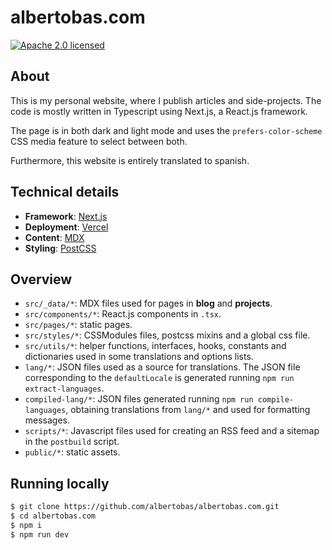# albertobas.com

[![Apache 2.0 licensed](https://img.shields.io/badge/License-Apache_2.0-yellow.svg)](https://github.com/albertobas/albertobas.com/blob/main/LICENSE)

## About

This is my personal website, where I publish articles and side-projects. The code is mostly written in Typescript using Next.js, a React.js framework.

The page is in both dark and light mode and uses the `prefers-color-scheme` CSS media feature to select between both.

Furthermore, this website is entirely translated to spanish.

## Technical details

- **Framework**: [Next.js](https://nextjs.org/)
- **Deployment**: [Vercel](https://vercel.com)
- **Content**: [MDX](https://github.com/mdx-js/mdx)
- **Styling**: [PostCSS](https://postcss.org)

## Overview

- `src/_data/*`: MDX files used for pages in **blog** and **projects**.
- `src/components/*`: React.js components in `.tsx`.
- `src/pages/*`: static pages.
- `src/styles/*`: CSSModules files, postcss mixins and a global css file.
- `src/utils/*`: helper functions, interfaces, hooks, constants and dictionaries used in some translations and options lists.
- `lang/*`: JSON files used as a source for translations. The JSON file corresponding to the `defaultLocale` is generated running `npm run extract-languages`.
- `compiled-lang/*`: JSON files generated running `npm run compile-languages`, obtaining translations from `lang/*` and used for formatting messages.
- `scripts/*`: Javascript files used for creating an RSS feed and a sitemap in the `postbuild` script.
- `public/*`: static assets.

## Running locally

```bash
$ git clone https://github.com/albertobas/albertobas.com.git
$ cd albertobas.com
$ npm i
$ npm run dev
```
